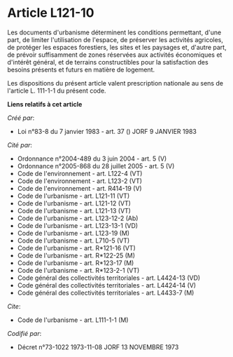 # Article L121-10

Les documents d'urbanisme déterminent les conditions permettant, d'une part, de limiter l'utilisation de l'espace, de
préserver les activités agricoles, de protéger les espaces forestiers, les sites et les paysages et, d'autre part, de prévoir
suffisamment de zones réservées aux activités économiques et d'intérêt général, et de terrains constructibles pour la
satisfaction des besoins présents et futurs en matière de logement.

Les dispositions du présent article valent prescription nationale au sens de l'article L. 111-1-1 du présent code.

**Liens relatifs à cet article**

_Créé par_:

  - Loi n°83-8 du 7 janvier 1983 - art. 37 () JORF 9 JANVIER 1983

_Cité par_:

  - Ordonnance n°2004-489 du 3 juin 2004 - art. 5 (V)
  - Ordonnance n°2005-868 du 28 juillet 2005 - art. 5 (V)
  - Code de l'environnement - art. L122-4 (VT)
  - Code de l'environnement - art. L123-2 (VT)
  - Code de l'environnement - art. R414-19 (V)
  - Code de l'urbanisme - art. L121-11 (VT)
  - Code de l'urbanisme - art. L121-12 (VT)
  - Code de l'urbanisme - art. L121-13 (VT)
  - Code de l'urbanisme - art. L123-12-2 (Ab)
  - Code de l'urbanisme - art. L123-13-1 (VD)
  - Code de l'urbanisme - art. L123-19 (M)
  - Code de l'urbanisme - art. L710-5 (VT)
  - Code de l'urbanisme - art. R*121-16 (VT)
  - Code de l'urbanisme - art. R*122-25 (M)
  - Code de l'urbanisme - art. R*123-17 (M)
  - Code de l'urbanisme - art. R*123-2-1 (VT)
  - Code général des collectivités territoriales - art. L4424-13 (VD)
  - Code général des collectivités territoriales - art. L4424-14 (V)
  - Code général des collectivités territoriales - art. L4433-7 (M)

_Cite_:

  - Code de l'urbanisme - art. L111-1-1 (M)

_Codifié par_:

  - Décret n°73-1022 1973-11-08 JORF 13 NOVEMBRE 1973
